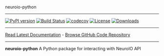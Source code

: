neuroio-python
_________________

[![PyPI version](https://badge.fury.io/py/neuroio-python.svg)](http://badge.fury.io/py/neuroio-python)
[![Build Status](https://travis-ci.org/levchik/neuroio-python.svg?branch=master)](https://travis-ci.org/levchik/neuroio-python)
[![codecov](https://codecov.io/gh/levchik/neuroio-python/branch/master/graph/badge.svg)](https://codecov.io/gh/levchik/neuroio-python)
[![License](https://img.shields.io/github/license/mashape/apistatus.svg)](https://pypi.python.org/pypi/neuroio-python/)
[![Downloads](https://pepy.tech/badge/neuroio-python)](https://pepy.tech/project/neuroio-python)
_________________

[Read Latest Documentation](https://neuroio.github.io/neuroio-python/) - [Browse GitHub Code Repository](https://github.com/neuroio/neuroio-python/)
_________________

**neuroio-python** A Python package for interacting with NeuroIO API
